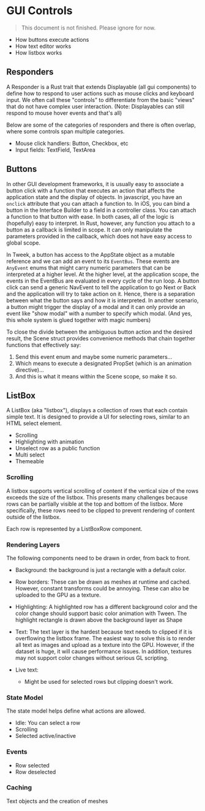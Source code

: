 # GUI Controls

> This document is not finished. Please ignore for now.

* How buttons execute actions
* How text editor works
* How listbox works

## Responders

A Responder is a Rust trait that extends Displayable (all gui components) to define how to respond to user actions such as mouse clicks and keyboard input. We often call these "controls" to differentiate from the basic "views" that do not have complex user interaction. (Note: Displayables can still respond to mouse hover events and that's all)

Below are some of the categories of responders and there is often overlap, where some controls span multiple categories.

* Mouse click handlers: Button, Checkbox, etc
* Input fields: TextField, TextArea


## Buttons

In other GUI development frameworks, it is usually easy to associate a button click with a function that executes an action that affects the application state and the display of objects. In javascript, you have an `onclick` attribute that you can attach a function to. In iOS, you can bind a button in the Interface Builder to a field in a controller class. You can attach a function to that button with ease. In both cases, all of the logic is (hopefully) easy to interpret. In Rust, however, any function you attach to a button as a callback is limited in scope. It can only manipulate the parameters provided in the callback, which does not have easy access to global scope.

In Tweek, a button has access to the AppState object as a mutable reference and we can add an event to its `EventBus`. These events are `AnyEvent` enums that might carry numeric parameters that can be interpreted at a higher level. At the higher level, at the application scope, the events in the EventBus are evaluated in every cycle of the run loop. A button click can send a generic NavEvent to tell the application to go Next or Back and the application will try to take action on it. Hence, there is a separation between what the button says and how it is interpreted. In another scenario, a button might trigger the display of a modal and it can only provide an event like "show modal" with a number to specify which modal. (And yes, this whole system is glued together with magic numbers)

To close the divide between the ambiguous button action and the desired result, the Scene struct provides convenience methods that chain together functions that effectively say:

1. Send this event enum and maybe some numeric parameters...
2. Which means to execute a designated PropSet (which is an animation directive)...
3. And this is what it means within the Scene scope, so make it so.

## ListBox

A ListBox (aka "listbox"), displays a collection of rows that each contain simple text. It is designed to provide a UI
for selecting rows, similar to an HTML select element.

* Scrolling
* Highlighting with animation
* Unselect row as a public function
* Multi select
* Themeable


### Scrolling

A listbox supports vertical scrolling of content if the vertical size of the rows exceeds the size of the listbox. This
presents many challenges because rows can be partially visible at the top and bottom of the listbox. More specifically,
these rows need to be clipped to prevent rendering of content outside of the listbox.

Each row is represented by a ListBoxRow component.

### Rendering Layers

The following components need to be drawn in order, from back to front.

* Background: the background is just a rectangle with a default color.
* Row borders: These can be drawn as meshes at runtime and cached. However, constant transforms could be annoying. These
  can also be uploaded to the GPU as a texture.
* Highlighting: A highlighted row has a different background color and the color change should support basic color
  animation with Tween. The highlight rectangle is drawn above the background layer as Shape
* Text: The text layer is the hardest because text needs to clipped if it is overflowing the listbox frame. The easiest
  way to solve this is to render all text as images and upload as a texture into the GPU. However, if the dataset is
  huge, it will cause performance issues. In addition, textures may not support color changes without serious GL
  scripting.

* Live text:
  * Might be used for selected rows but clipping doesn't work.

### State Model

The state model helps define what actions are allowed.

* Idle: You can select a row
* Scrolling
* Selected active/inactive

### Events

* Row selected
* Row deselected


### Caching

Text objects and the creation of meshes